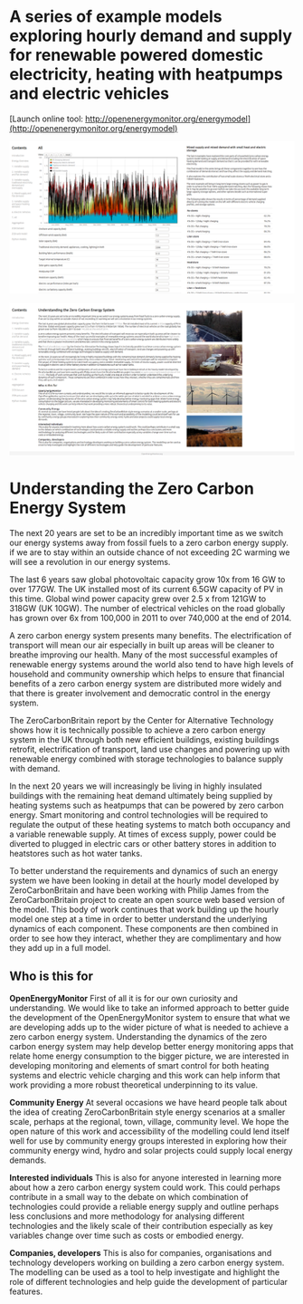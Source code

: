 # A series of example models exploring hourly demand and supply for renewable powered domestic electricity, heating with heatpumps and electric vehicles

[Launch online tool: http://openenergymonitor.org/energymodel](http://openenergymonitor.org/energymodel)

![intro.png](img/model.png)

![intro.png](img/intro.png)

# Understanding the Zero Carbon Energy System

The next 20 years are set to be an incredibly important time as we switch our energy systems away from fossil fuels to a zero carbon energy supply. if we are to stay within an outside chance of not exceeding 2C warming we will see a revolution in our energy systems.

The last 6 years saw global photovoltaic capacity grow 10x from 16 GW to over 177GW. The UK installed most of its current 6.5GW capacity of PV in this time. Global wind power capacity grew over 2.5 x from 121GW to 318GW (UK 10GW). The number of electrical vehicles on the road globally has grown over 6x from 100,000 in 2011 to over 740,000 at the end of 2014.

A zero carbon energy system presents many benefits. The electrification of transport will mean our air especially in built up areas will be cleaner to breathe improving our health. Many of the most successful examples of renewable energy systems around the world also tend to have high levels of household and community ownership which helps to ensure that financial benefits of a zero carbon energy system are distributed more widely and that there is greater involvement and democratic control in the energy system.

The ZeroCarbonBritain report by the Center for Alternative Technology shows how it is technically possible to achieve a zero carbon energy system in the UK through both new efficient buildings, existing buildings retrofit, electrification of transport, land use changes and powering up with renewable energy combined with storage technologies to balance supply with demand.

In the next 20 years we will increasingly be living in highly insulated buildings with the remaining heat demand ultimately being supplied by heating systems such as heatpumps that can be powered by zero carbon energy. Smart monitoring and control technologies will be required to regulate the output of these heating systems to match both occupancy and a variable renewable supply. At times of excess supply, power could be diverted to plugged in electric cars or other battery stores in addition to heatstores such as hot water tanks.

To better understand the requirements and dynamics of such an energy system we have been looking in detail at the hourly model developed by ZeroCarbonBritain and have been working with Philip James from the ZeroCarbonBritain project to create an open source web based version of the model. This body of work continues that work building up the hourly model one step at a time in order to better understand the underlying dynamics of each component. These components are then combined in order to see how they interact, whether they are complimentary and how they add up in a full model.

## Who is this for

**OpenEnergyMonitor**
First of all it is for our own curiosity and understanding. We would like to take an informed approach to better guide the development of the OpenEnergyMonitor system to ensure that what we are developing adds up to the wider picture of what is needed to achieve a zero carbon energy system. Understanding the dynamics of the zero carbon energy system may help develop better energy monitoring apps that relate home energy consumption to the bigger picture, we are interested in developing monitoring and elements of smart control for both heating systems and electric vehicle charging and this work can help inform that work providing a more robust theoretical underpinning to its value.

**Community Energy**
At several occasions we have heard people talk about the idea of creating ZeroCarbonBritain style energy scenarios at a smaller scale, perhaps at the regional, town, village, community level. We hope the open nature of this work and accessibility of the modelling could lend itself well for use by community energy groups interested in exploring how their community energy wind, hydro and solar projects could supply local energy demands.

**Interested individuals**
This is also for anyone interested in learning more about how a zero carbon energy system could work. This could perhaps contribute in a small way to the debate on which combination of technologies could provide a reliable energy supply and outline perhaps less conclusions and more methodology for analysing different technologies and the likely scale of their contribution especially as key variables change over time such as costs or embodied energy.

**Companies, developers**
This is also for companies, organisations and technology developers working on building a zero carbon energy system. The modelling can be used as a tool to help investigate and highlight the role of different technologies and help guide the development of particular features.
